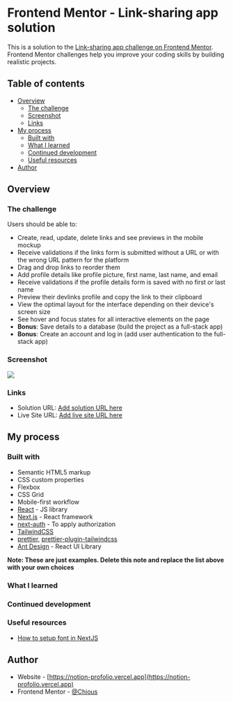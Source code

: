 # Frontend Mentor - Link-sharing app solution

This is a solution to the [Link-sharing app challenge on Frontend Mentor](https://www.frontendmentor.io/challenges/linksharing-app-Fbt7yweGsT). Frontend Mentor challenges help you improve your coding skills by building realistic projects.

## Table of contents

- [Overview](#overview)
  - [The challenge](#the-challenge)
  - [Screenshot](#screenshot)
  - [Links](#links)
- [My process](#my-process)
  - [Built with](#built-with)
  - [What I learned](#what-i-learned)
  - [Continued development](#continued-development)
  - [Useful resources](#useful-resources)
- [Author](#author)

## Overview

### The challenge

Users should be able to:

- Create, read, update, delete links and see previews in the mobile mockup
- Receive validations if the links form is submitted without a URL or with the wrong URL pattern for the platform
- Drag and drop links to reorder them
- Add profile details like profile picture, first name, last name, and email
- Receive validations if the profile details form is saved with no first or last name
- Preview their devlinks profile and copy the link to their clipboard
- View the optimal layout for the interface depending on their device's screen size
- See hover and focus states for all interactive elements on the page
- **Bonus**: Save details to a database (build the project as a full-stack app)
- **Bonus**: Create an account and log in (add user authentication to the full-stack app)

### Screenshot

![](./screenshot.jpg)

### Links

- Solution URL: [Add solution URL here](https://your-solution-url.com)
- Live Site URL: [Add live site URL here](https://your-live-site-url.com)

## My process

### Built with

- Semantic HTML5 markup
- CSS custom properties
- Flexbox
- CSS Grid
- Mobile-first workflow
- [React](https://reactjs.org/) - JS library
- [Next.js](https://nextjs.org/) - React framework
- [next-auth](https://next-auth.js.org) - To apply authorization
- [TailwindCSS](https://tailwindcss.com)
- [prettier](https://www.npmjs.com/package/prettier), [prettier-plugin-tailwindcss](https://www.npmjs.com/package/prettier-plugin-tailwindcss)
- [Ant Design](https://ant.design) - React UI Library

**Note: These are just examples. Delete this note and replace the list above with your own choices**

### What I learned

### Continued development

### Useful resources

- [How to setup font in NextJS](https://prismic.io/blog/nextjs-fonts)

## Author

- Website - [https://notion-profolio.vercel.app](https://notion-profolio.vercel.app)
- Frontend Mentor - [@Chious](https://www.frontendmentor.io/profile/chious)
